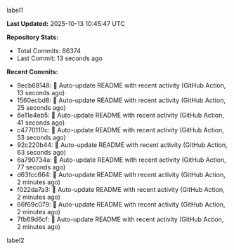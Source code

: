 
label1 
<!-- ACTIVITY_START -->
**Last Updated:** 2025-10-13 10:45:47 UTC

**Repository Stats:**
- Total Commits: 86374
- Last Commit: 13 seconds ago

**Recent Commits:**
- 9ecb68148: 🤖 Auto-update README with recent activity (GitHub Action, 13 seconds ago)
- 1560ecbd8: 🤖 Auto-update README with recent activity (GitHub Action, 25 seconds ago)
- 6e11e4eb5: 🤖 Auto-update README with recent activity (GitHub Action, 41 seconds ago)
- c4770110c: 🤖 Auto-update README with recent activity (GitHub Action, 53 seconds ago)
- 92c220b44: 🤖 Auto-update README with recent activity (GitHub Action, 63 seconds ago)
- 6a790734a: 🤖 Auto-update README with recent activity (GitHub Action, 77 seconds ago)
- d63fcc664: 🤖 Auto-update README with recent activity (GitHub Action, 2 minutes ago)
- f022da7a3: 🤖 Auto-update README with recent activity (GitHub Action, 2 minutes ago)
- 66f69c079: 🤖 Auto-update README with recent activity (GitHub Action, 2 minutes ago)
- 7fb69d6cf: 🤖 Auto-update README with recent activity (GitHub Action, 2 minutes ago)
<!-- ACTIVITY_END -->

label2
